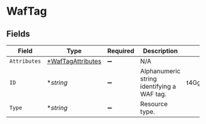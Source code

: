 # WafTag


## Fields

| Field                                                        | Type                                                         | Required                                                     | Description                                                  | Example                                                      |
| ------------------------------------------------------------ | ------------------------------------------------------------ | ------------------------------------------------------------ | ------------------------------------------------------------ | ------------------------------------------------------------ |
| `Attributes`                                                 | [*WafTagAttributes](../../models/shared/waftagattributes.md) | :heavy_minus_sign:                                           | N/A                                                          |                                                              |
| `ID`                                                         | **string*                                                    | :heavy_minus_sign:                                           | Alphanumeric string identifying a WAF tag.                   | t4Gg2uUGZzb2W9Euo4mo0R                                       |
| `Type`                                                       | **string*                                                    | :heavy_minus_sign:                                           | Resource type.                                               |                                                              |